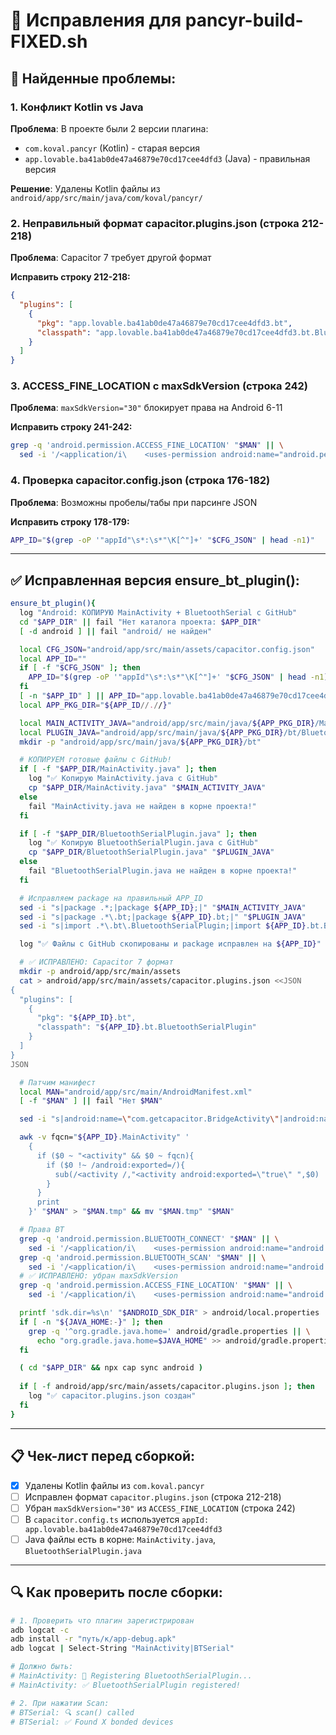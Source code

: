 # 🔧 Исправления для pancyr-build-FIXED.sh

## 🔴 Найденные проблемы:

### 1. Конфликт Kotlin vs Java
**Проблема**: В проекте были 2 версии плагина:
- `com.koval.pancyr` (Kotlin) - старая версия
- `app.lovable.ba41ab0de47a46879e70cd17cee4dfd3` (Java) - правильная версия

**Решение**: Удалены Kotlin файлы из `android/app/src/main/java/com/koval/pancyr/`

### 2. Неправильный формат capacitor.plugins.json (строка 212-218)
**Проблема**: Capacitor 7 требует другой формат

**Исправить строку 212-218:**
```json
{
  "plugins": [
    { 
      "pkg": "app.lovable.ba41ab0de47a46879e70cd17cee4dfd3.bt",
      "classpath": "app.lovable.ba41ab0de47a46879e70cd17cee4dfd3.bt.BluetoothSerialPlugin"
    }
  ]
}
```

### 3. ACCESS_FINE_LOCATION с maxSdkVersion (строка 242)
**Проблема**: `maxSdkVersion="30"` блокирует права на Android 6-11

**Исправить строку 241-242:**
```bash
grep -q 'android.permission.ACCESS_FINE_LOCATION' "$MAN" || \
  sed -i '/<application/i\    <uses-permission android:name="android.permission.ACCESS_FINE_LOCATION" />' "$MAN"
```

### 4. Проверка capacitor.config.json (строка 176-182)
**Проблема**: Возможны пробелы/табы при парсинге JSON

**Исправить строку 178-179:**
```bash
APP_ID="$(grep -oP '"appId"\s*:\s*"\K[^"]+' "$CFG_JSON" | head -n1)"
```

---

## ✅ Исправленная версия ensure_bt_plugin():

```bash
ensure_bt_plugin(){
  log "Android: КОПИРУЮ MainActivity + BluetoothSerial с GitHub"
  cd "$APP_DIR" || fail "Нет каталога проекта: $APP_DIR"
  [ -d android ] || fail "android/ не найден"

  local CFG_JSON="android/app/src/main/assets/capacitor.config.json"
  local APP_ID=""
  if [ -f "$CFG_JSON" ]; then
    APP_ID="$(grep -oP '"appId"\s*:\s*"\K[^"]+' "$CFG_JSON" | head -n1)"
  fi
  [ -n "$APP_ID" ] || APP_ID="app.lovable.ba41ab0de47a46879e70cd17cee4dfd3"
  local APP_PKG_DIR="${APP_ID//.//}"

  local MAIN_ACTIVITY_JAVA="android/app/src/main/java/${APP_PKG_DIR}/MainActivity.java"
  local PLUGIN_JAVA="android/app/src/main/java/${APP_PKG_DIR}/bt/BluetoothSerialPlugin.java"
  mkdir -p "android/app/src/main/java/${APP_PKG_DIR}/bt"

  # КОПИРУЕМ готовые файлы с GitHub!
  if [ -f "$APP_DIR/MainActivity.java" ]; then
    log "✅ Копирую MainActivity.java с GitHub"
    cp "$APP_DIR/MainActivity.java" "$MAIN_ACTIVITY_JAVA"
  else
    fail "MainActivity.java не найден в корне проекта!"
  fi

  if [ -f "$APP_DIR/BluetoothSerialPlugin.java" ]; then
    log "✅ Копирую BluetoothSerialPlugin.java с GitHub"
    cp "$APP_DIR/BluetoothSerialPlugin.java" "$PLUGIN_JAVA"
  else
    fail "BluetoothSerialPlugin.java не найден в корне проекта!"
  fi

  # Исправляем package на правильный APP_ID
  sed -i "s|package .*;|package ${APP_ID};|" "$MAIN_ACTIVITY_JAVA"
  sed -i "s|package .*\.bt;|package ${APP_ID}.bt;|" "$PLUGIN_JAVA"
  sed -i "s|import .*\.bt\.BluetoothSerialPlugin;|import ${APP_ID}.bt.BluetoothSerialPlugin;|" "$MAIN_ACTIVITY_JAVA"

  log "✅ Файлы с GitHub скопированы и package исправлен на ${APP_ID}"

  # ✅ ИСПРАВЛЕНО: Capacitor 7 формат
  mkdir -p android/app/src/main/assets
  cat > android/app/src/main/assets/capacitor.plugins.json <<JSON
{
  "plugins": [
    { 
      "pkg": "${APP_ID}.bt",
      "classpath": "${APP_ID}.bt.BluetoothSerialPlugin"
    }
  ]
}
JSON

  # Патчим манифест
  local MAN="android/app/src/main/AndroidManifest.xml"
  [ -f "$MAN" ] || fail "Нет $MAN"

  sed -i "s|android:name=\"com.getcapacitor.BridgeActivity\"|android:name=\"${APP_ID}.MainActivity\"|g" "$MAN"

  awk -v fqcn="${APP_ID}.MainActivity" '
    {
      if ($0 ~ "<activity" && $0 ~ fqcn){
        if ($0 !~ /android:exported=/){
          sub(/<activity /,"<activity android:exported=\"true\" ",$0)
        }
      }
      print
    }' "$MAN" > "$MAN.tmp" && mv "$MAN.tmp" "$MAN"

  # Права BT
  grep -q 'android.permission.BLUETOOTH_CONNECT' "$MAN" || \
    sed -i '/<application/i\    <uses-permission android:name="android.permission.BLUETOOTH_CONNECT" />' "$MAN"
  grep -q 'android.permission.BLUETOOTH_SCAN' "$MAN" || \
    sed -i '/<application/i\    <uses-permission android:name="android.permission.BLUETOOTH_SCAN" />' "$MAN"
  # ✅ ИСПРАВЛЕНО: убран maxSdkVersion
  grep -q 'android.permission.ACCESS_FINE_LOCATION' "$MAN" || \
    sed -i '/<application/i\    <uses-permission android:name="android.permission.ACCESS_FINE_LOCATION" />' "$MAN"

  printf 'sdk.dir=%s\n' "$ANDROID_SDK_DIR" > android/local.properties
  if [ -n "${JAVA_HOME:-}" ]; then
    grep -q '^org.gradle.java.home=' android/gradle.properties || \
      echo "org.gradle.java.home=$JAVA_HOME" >> android/gradle.properties
  fi

  ( cd "$APP_DIR" && npx cap sync android )
  
  if [ -f android/app/src/main/assets/capacitor.plugins.json ]; then
    log "✅ capacitor.plugins.json создан"
  fi
}
```

---

## 📋 Чек-лист перед сборкой:

- [x] Удалены Kotlin файлы из `com.koval.pancyr`
- [ ] Исправлен формат `capacitor.plugins.json` (строка 212-218)
- [ ] Убран `maxSdkVersion="30"` из `ACCESS_FINE_LOCATION` (строка 242)
- [ ] В `capacitor.config.ts` используется `appId: app.lovable.ba41ab0de47a46879e70cd17cee4dfd3`
- [ ] Java файлы есть в корне: `MainActivity.java`, `BluetoothSerialPlugin.java`

---

## 🔍 Как проверить после сборки:

```bash
# 1. Проверить что плагин зарегистрирован
adb logcat -c
adb install -r "путь/к/app-debug.apk"
adb logcat | Select-String "MainActivity|BTSerial"

# Должно быть:
# MainActivity: 🔌 Registering BluetoothSerialPlugin...
# MainActivity: ✅ BluetoothSerialPlugin registered!

# 2. При нажатии Scan:
# BTSerial: 🔍 scan() called
# BTSerial: ✅ Found X bonded devices
```

